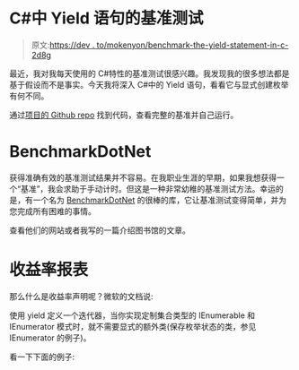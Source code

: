 # C#中 Yield 语句的基准测试

> 原文:[https://dev . to/mokenyon/benchmark-the-yield-statement-in-c-2d8g](https://dev.to/mokenyon/benchmarking-the-yield-statement-in-c-2d8g)

最近，我对我每天使用的 C#特性的基准测试很感兴趣。我发现我的很多想法都是基于假设而不是事实。今天我将深入 C#中的 Yield 语句，看看它与显式创建枚举有何不同。

通过[项目的 Github repo](https://github.com/MorganW09/BenchmarkExamples) 找到代码，查看完整的基准并自己运行。

# [](#benchmarkdotnet)BenchmarkDotNet

获得准确有效的基准测试结果并不容易。在我职业生涯的早期，如果我想获得一个“基准”，我会求助于手动计时。但这是一种非常幼稚的基准测试方法。幸运的是，有一个名为 [BenchmarkDotNet](https://github.com/dotnet/BenchmarkDotNet) 的很棒的库，它让基准测试变得简单，并为您完成所有困难的事情。

查看他们的网站或者我写的一篇介绍图书馆的文章。

# [](#yield-statement)收益率报表

那么什么是收益率声明呢？微软的文档说:

使用 yield 定义一个迭代器，当你实现定制集合类型的 IEnumerable 和 IEnumerator 模式时，就不需要显式的额外类(保存枚举状态的类，参见 IEnumerator 的例子)。

看一下下面的例子: